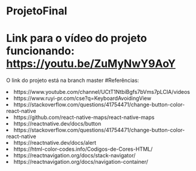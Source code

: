 # ProjetoFinal
# Link para o vídeo do projeto funcionando: https://youtu.be/ZuMyNwY9AoY
O link do projeto está na branch master
#Referências:
<li>https://www.youtube.com/channel/UCtT1NtbiBgfs7bVms7pLCIA/videos
<li>https://www.ruyi-pr.com/cse?q=KeyboardAvoidingView
<li>https://stackoverflow.com/questions/41754471/change-button-color-react-native
<li>https://github.com/react-native-maps/react-native-maps
<li>https://reactnative.dev/docs/button
<li>https://stackoverflow.com/questions/41754471/change-button-color-react-native
<li>https://reactnative.dev/docs/alert
<li>https://html-color-codes.info/Codigos-de-Cores-HTML/
<li>https://reactnavigation.org/docs/stack-navigator/
<li>https://reactnavigation.org/docs/navigation-container/
